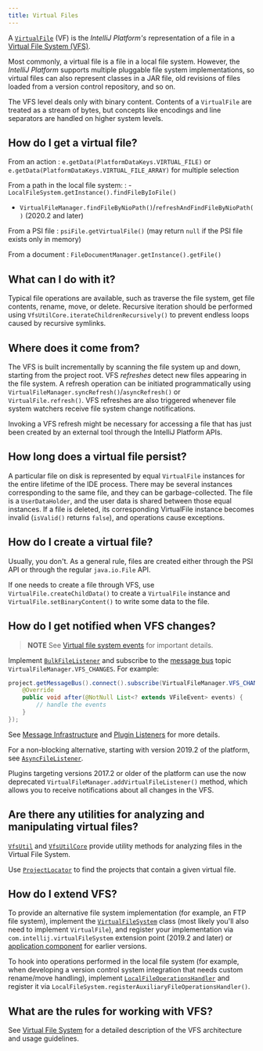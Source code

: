 ```yaml
---
title: Virtual Files
---
```

<!-- Copyright 2000-2020 JetBrains s.r.o. and other contributors. Use of this source code is governed by the Apache 2.0 license that can be found in the LICENSE file. -->

A [`VirtualFile`](upsource:///platform/core-api/src/com/intellij/openapi/vfs/VirtualFile.java) (VF) is the *IntelliJ Platform's* representation of a file in a [Virtual File System (VFS)](/basics/virtual_file_system.md).

Most commonly, a virtual file is a file in a local file system. 
However, the *IntelliJ Platform* supports multiple pluggable file system implementations, so virtual files can also represent classes in a JAR file, old revisions of files loaded from a version control repository, and so on.

The VFS level deals only with binary content. Contents of a `VirtualFile` are treated as a stream of bytes, but concepts like encodings and line separators are handled on higher system levels.

## How do I get a virtual file?

From an action
: `e.getData(PlatformDataKeys.VIRTUAL_FILE)` or `e.getData(PlatformDataKeys.VIRTUAL_FILE_ARRAY)` for multiple selection

From a path in the local file system: 
:  - `LocalFileSystem.getInstance().findFileByIoFile()`
- `VirtualFileManager.findFileByNioPath()`/`refreshAndFindFileByNioPath()` (2020.2 and later)

From a PSI file
: `psiFile.getVirtualFile()` (may return `null` if the PSI file exists only in memory)

From a document
: `FileDocumentManager.getInstance().getFile()`

## What can I do with it?

Typical file operations are available, such as traverse the file system, get file contents, rename, move, or delete. 
Recursive iteration should be performed using `VfsUtilCore.iterateChildrenRecursively()` to prevent endless loops caused by recursive symlinks.

## Where does it come from?

The VFS is built incrementally by scanning the file system up and down, starting from the project root.
VFS _refreshes_ detect new files appearing in the file system.
A refresh operation can be initiated programmatically using `VirtualFileManager.syncRefresh()`/`asyncRefresh()` or `VirtualFile.refresh()`.
VFS refreshes are also triggered whenever file system watchers receive file system change notifications.

Invoking a VFS refresh might be necessary for accessing a file that has just been created by an external tool through the IntelliJ Platform APIs.

## How long does a virtual file persist?

A particular file on disk is represented by equal `VirtualFile` instances for the entire lifetime of the IDE process.
There may be several instances corresponding to the same file, and they can be garbage-collected. 
The file is a `UserDataHolder`, and the user data is shared between those equal instances. 
If a file is deleted, its corresponding VirtualFile instance becomes invalid (`isValid()` returns `false`), and operations cause exceptions.

## How do I create a virtual file?

Usually, you don't. As a general rule, files are created either through the PSI API or through the regular `java.io.File` API.

If one needs to create a file through VFS, use `VirtualFile.createChildData()` to create a `VirtualFile` instance and `VirtualFile.setBinaryContent()` to write some data to the file.

## How do I get notified when VFS changes?

> **NOTE** See [Virtual file system events](/basics/virtual_file_system.md#virtual-file-system-events) for important details.

Implement [`BulkFileListener`](upsource:///platform/core-api/src/com/intellij/openapi/vfs/newvfs/BulkFileListener.java) and subscribe to the [message bus](/reference_guide/messaging_infrastructure.md) topic `VirtualFileManager.VFS_CHANGES`. For example:

```java
project.getMessageBus().connect().subscribe(VirtualFileManager.VFS_CHANGES, new BulkFileListener() {
    @Override
    public void after(@NotNull List<? extends VFileEvent> events) {
        // handle the events
    }
});
```

See [Message Infrastructure](/reference_guide/messaging_infrastructure.md) and [Plugin Listeners](/basics/plugin_structure/plugin_listeners.md) for more details.

For a non-blocking alternative, starting with version 2019.2 of the platform, see [`AsyncFileListener`](upsource:///platform/core-api/src/com/intellij/openapi/vfs/AsyncFileListener.java).

Plugins targeting versions 2017.2 or older of the platform can use the now deprecated `VirtualFileManager.addVirtualFileListener()` method, which allows you to receive notifications about all changes in the VFS.

## Are there any utilities for analyzing and manipulating virtual files?

[`VfsUtil`](upsource:///platform/analysis-api/src/com/intellij/openapi/vfs/VfsUtil.java) and [`VfsUtilCore`](upsource:///platform/core-api/src/com/intellij/openapi/vfs/VfsUtilCore.java) provide utility methods for analyzing files in the Virtual File System.

Use [`ProjectLocator`](upsource:///platform/projectModel-api/src/com/intellij/openapi/project/ProjectLocator.java) to find the projects that contain a given virtual file.

## How do I extend VFS?

To provide an alternative file system implementation (for example, an FTP file system), implement the [`VirtualFileSystem`](upsource:///platform/core-api/src/com/intellij/openapi/vfs/VirtualFileSystem.java) class (most likely you'll also need to implement `VirtualFile`), and register your implementation via `com.intellij.virtualFileSystem` extension point (2019.2 and later) or [application component](/basics/plugin_structure/plugin_components.md) for earlier versions.

To hook into operations performed in the local file system (for example, when developing a version control system integration that needs custom rename/move handling), implement [`LocalFileOperationsHandler`](upsource:///platform/analysis-api/src/com/intellij/openapi/vfs/LocalFileOperationsHandler.java) and register it via `LocalFileSystem.registerAuxiliaryFileOperationsHandler()`.

## What are the rules for working with VFS?

See [Virtual File System](/basics/virtual_file_system.md) for a detailed description of the VFS architecture and usage guidelines.
